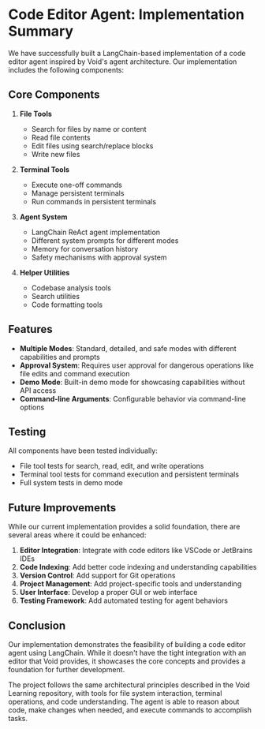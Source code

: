 # Code Editor Agent: Implementation Summary

We have successfully built a LangChain-based implementation of a code editor agent inspired by Void's agent architecture. Our implementation includes the following components:

## Core Components

1. **File Tools**
   - Search for files by name or content
   - Read file contents
   - Edit files using search/replace blocks
   - Write new files

2. **Terminal Tools**
   - Execute one-off commands
   - Manage persistent terminals
   - Run commands in persistent terminals

3. **Agent System**
   - LangChain ReAct agent implementation
   - Different system prompts for different modes
   - Memory for conversation history
   - Safety mechanisms with approval system

4. **Helper Utilities**
   - Codebase analysis tools
   - Search utilities
   - Code formatting tools

## Features

- **Multiple Modes**: Standard, detailed, and safe modes with different capabilities and prompts
- **Approval System**: Requires user approval for dangerous operations like file edits and command execution
- **Demo Mode**: Built-in demo mode for showcasing capabilities without API access
- **Command-line Arguments**: Configurable behavior via command-line options

## Testing

All components have been tested individually:
- File tool tests for search, read, edit, and write operations
- Terminal tool tests for command execution and persistent terminals
- Full system tests in demo mode

## Future Improvements

While our current implementation provides a solid foundation, there are several areas where it could be enhanced:

1. **Editor Integration**: Integrate with code editors like VSCode or JetBrains IDEs
2. **Code Indexing**: Add better code indexing and understanding capabilities
3. **Version Control**: Add support for Git operations
4. **Project Management**: Add project-specific tools and understanding
5. **User Interface**: Develop a proper GUI or web interface
6. **Testing Framework**: Add automated testing for agent behaviors

## Conclusion

Our implementation demonstrates the feasibility of building a code editor agent using LangChain. While it doesn't have the tight integration with an editor that Void provides, it showcases the core concepts and provides a foundation for further development.

The project follows the same architectural principles described in the Void Learning repository, with tools for file system interaction, terminal operations, and code understanding. The agent is able to reason about code, make changes when needed, and execute commands to accomplish tasks. 